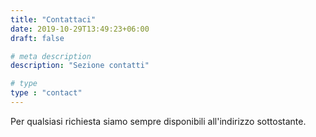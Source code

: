 ```yaml
---
title: "Contattaci"
date: 2019-10-29T13:49:23+06:00
draft: false

# meta description
description: "Sezione contatti"

# type
type : "contact"
---
```


Per qualsiasi richiesta siamo sempre disponibili all'indirizzo sottostante.